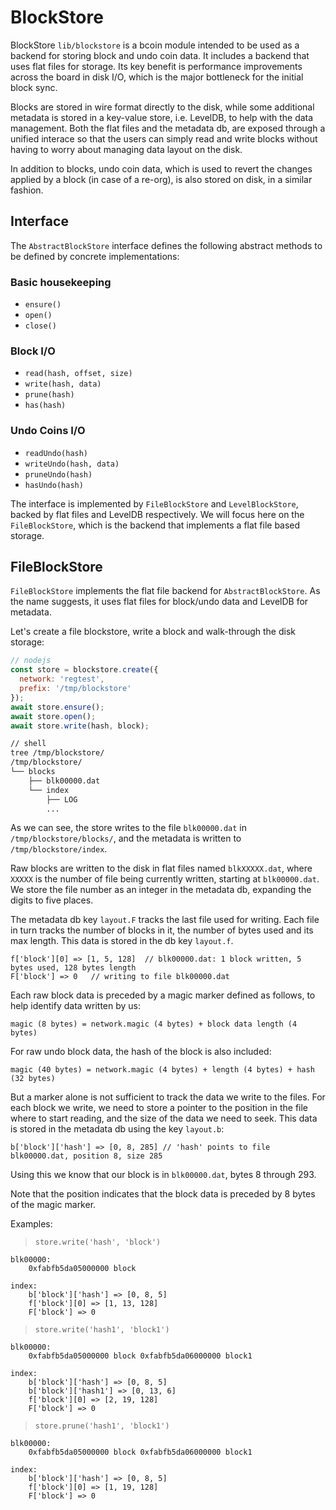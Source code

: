 # BlockStore

BlockStore `lib/blockstore` is a bcoin module intended to be used as a backend
for storing block and undo coin data.  It includes a backend that uses flat
files for storage.  Its key benefit is performance improvements across the
board in disk I/O, which is the major bottleneck for the initial block sync.

Blocks are stored in wire format directly to the disk, while some additional
metadata is stored in a key-value store, i.e. LevelDB, to help with the data
management. Both the flat files and the metadata db, are exposed through a
unified interace so that the users can simply read and write blocks without
having to worry about managing data layout on the disk.

In addition to blocks, undo coin data, which is used to revert the changes
applied by a block (in case of a re-org), is also stored on disk, in a similar
fashion.

## Interface

The `AbstractBlockStore` interface defines the following abstract methods to be
defined by concrete implementations:

### Basic housekeeping

* `ensure()`
* `open()`
* `close()`

### Block I/O

* `read(hash, offset, size)`
* `write(hash, data)`
* `prune(hash)`
* `has(hash)`

### Undo Coins I/O

* `readUndo(hash)`
* `writeUndo(hash, data)`
* `pruneUndo(hash)`
* `hasUndo(hash)`

The interface is implemented by `FileBlockStore` and  `LevelBlockStore`, backed
by flat files and LevelDB respectively. We  will focus here on the
`FileBlockStore`, which is the backend that implements a flat file based
storage.

## FileBlockStore

`FileBlockStore` implements the flat file backend for `AbstractBlockStore`.  As
the name suggests, it uses flat files for block/undo data and LevelDB for
metadata.

Let's create a file blockstore, write a block and walk-through the disk storage:

```js
// nodejs
const store = blockstore.create({
  network: 'regtest',
  prefix: '/tmp/blockstore'
});
await store.ensure();
await store.open();
await store.write(hash, block);
```

```sh
// shell
tree /tmp/blockstore/
/tmp/blockstore/
└── blocks
    ├── blk00000.dat
    └── index
        ├── LOG
        ...
```

As we can see, the store writes to the file `blk00000.dat` in
`/tmp/blockstore/blocks/`, and the metadata is written to
`/tmp/blockstore/index`.

Raw blocks are written to the disk in flat files named `blkXXXXX.dat`, where
`XXXXX` is the number of file being currently written, starting at
`blk00000.dat`.  We store the file number as an integer in the metadata db,
expanding the digits to five places.

The metadata db key `layout.F` tracks the last file used for writing.  Each
file in turn tracks the number of blocks in it, the number of bytes used and
its max length.  This data is stored in the db key `layout.f`.

    f['block'][0] => [1, 5, 128]  // blk00000.dat: 1 block written, 5 bytes used, 128 bytes length
    F['block'] => 0   // writing to file blk00000.dat

Each raw block data is preceded by a magic marker defined as follows, to help
identify data written by us:

    magic (8 bytes) = network.magic (4 bytes) + block data length (4 bytes)

For raw undo block data, the hash of the block is also included:

    magic (40 bytes) = network.magic (4 bytes) + length (4 bytes) + hash (32 bytes)

But a marker alone is not sufficient to track the data we write to the files.
For each block we write, we need to store a pointer to the position in the file
where to start reading, and the size of the data we need to seek. This data is
stored in the metadata db using the key `layout.b`:

    b['block']['hash'] => [0, 8, 285] // 'hash' points to file blk00000.dat, position 8, size 285

Using this we know that our block is in `blk00000.dat`, bytes 8 through 293.

Note that the position indicates that the block data is preceded by 8 bytes of
the magic marker.


Examples:

> `store.write('hash', 'block')`

    blk00000:
        0xfabfb5da05000000 block

    index:
        b['block']['hash'] => [0, 8, 5]
        f['block'][0] => [1, 13, 128]
        F['block'] => 0

> `store.write('hash1', 'block1')`

    blk00000:
        0xfabfb5da05000000 block 0xfabfb5da06000000 block1

    index:
        b['block']['hash'] => [0, 8, 5]
        b['block']['hash1'] => [0, 13, 6]
        f['block'][0] => [2, 19, 128]
        F['block'] => 0

> `store.prune('hash1', 'block1')`

    blk00000:
        0xfabfb5da05000000 block 0xfabfb5da06000000 block1

    index:
        b['block']['hash'] => [0, 8, 5]
        f['block'][0] => [1, 19, 128]
        F['block'] => 0
